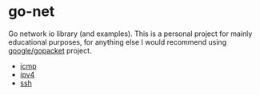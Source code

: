 # go-net

Go network io library (and examples). This is a personal project for mainly educational purposes, for anything else
I would recommend using [google/gopacket](https://github.com/google/gopacket) project.

 - [icmp](icmp/README.md)
 - [ipv4](ipv4/README.md)
 - [ssh](ssh/README.md)
